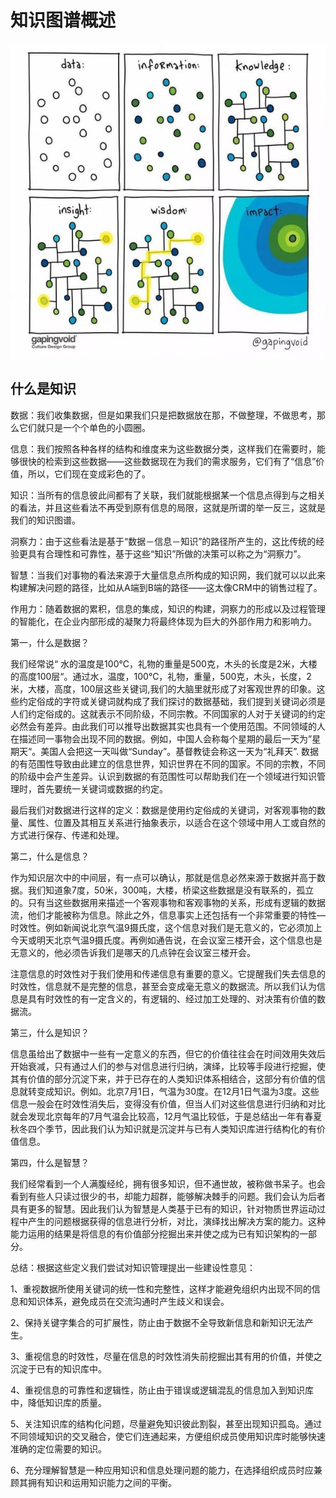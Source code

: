 # 知识图谱概述

![图 1](../../assets/summarize_1605608490226.png)  

## 什么是知识

数据：我们收集数据，但是如果我们只是把数据放在那，不做整理，不做思考，那么它们就只是一个个单色的小圆圈。

信息：我们按照各种各样的结构和维度来为这些数据分类，这样我们在需要时，能够很快的检索到这些数据——这些数据现在为我们的需求服务，它们有了“信息”价值，所以，它们现在变成彩色的了。

知识：当所有的信息彼此间都有了关联，我们就能根据某一个信息点得到与之相关的看法，并且这些看法不再受到原有信息的局限，这就是所谓的举一反三，这就是我们的知识图谱。

洞察力：由于这些看法是基于“数据－信息－知识”的路径所产生的，这比传统的经验更具有合理性和可靠性，基于这些“知识”所做的决策可以称之为“洞察力”。

智慧：当我们对事物的看法来源于大量信息点所构成的知识网，我们就可以以此来构建解决问题的路径，比如从A端到B端的路径——这太像CRM中的销售过程了。

作用力：随着数据的累积，信息的集成，知识的构建，洞察力的形成以及过程管理的智能化，在企业内部形成的凝聚力将最终体现为巨大的外部作用力和影响力。

第一，什么是数据？

我们经常说“ 水的温度是100℃，礼物的重量是500克，木头的长度是2米，大楼的高度100层“。通过水，温度，100℃，礼物，重量，500克，木头，长度，2米，大楼，高度，100层这些关键词,我们的大脑里就形成了对客观世界的印象。这些约定俗成的字符或关键词就构成了我们探讨的数据基础，我们提到关键词必须是人们约定俗成的。这就表示不同阶级，不同宗教。不同国家的人对于关键词的约定必然会有差异。由此我们可以推导出数据其实也具有一个使用范围。不同领域的人在描述同一事物会出现不同的数据。例如，中国人会称每个星期的最后一天为”星期天“。美国人会把这一天叫做“Sunday”。基督教徒会称这一天为“礼拜天”. 数据的有范围性导致由此建立的信息世界，知识世界在不同的国家。不同的宗教，不同的阶级中会产生差异。认识到数据的有范围性可以帮助我们在一个领域进行知识管理时，首先要统一关键词或数据的约定。

最后我们对数据进行这样的定义：数据是使用约定俗成的关键词，对客观事物的数量、属性、位置及其相互关系进行抽象表示，以适合在这个领域中用人工或自然的方式进行保存、传递和处理。

第二，什么是信息？

作为知识层次中的中间层，有一点可以确认，那就是信息必然来源于数据并高于数据。我们知道象7度，50米，300吨，大楼，桥梁这些数据是没有联系的，孤立的。只有当这些数据用来描述一个客观事物和客观事物的关系，形成有逻辑的数据流，他们才能被称为信息。除此之外，信息事实上还包括有一个非常重要的特性— 时效性。例如新闻说北京气温9摄氏度，这个信息对我们是无意义的，它必须加上今天或明天北京气温9摄氏度。再例如通告说，在会议室三楼开会，这个信息也是无意义的，他必须告诉我们是哪天的几点钟在会议室三楼开会。

注意信息的时效性对于我们使用和传递信息有重要的意义。它提醒我们失去信息的时效性，信息就不是完整的信息，甚至会变成毫无意义的数据流。所以我们认为信息是具有时效性的有一定含义的，有逻辑的、经过加工处理的、对决策有价值的数据流。

第三，什么是知识？

信息虽给出了数据中一些有一定意义的东西，但它的价值往往会在时间效用失效后开始衰减，只有通过人们的参与对信息进行归纳，演绎，比较等手段进行挖掘，使其有价值的部分沉淀下来，并于已存在的人类知识体系相结合，这部分有价值的信息就转变成知识。例如。北京7月1日，气温为30度。在12月1日气温为3度。这些信息一般会在时效性消失后，变得没有价值，但当人们对这些信息进行归纳和对比就会发现北京每年的7月气温会比较高，12月气温比较低，于是总结出一年有春夏秋冬四个季节，因此我们认为知识就是沉淀并与已有人类知识库进行结构化的有价值信息。

第四，什么是智慧？

我们经常看到一个人满腹经纶，拥有很多知识，但不通世故，被称做书呆子。也会看到有些人只读过很少的书，却能力超群，能够解决棘手的问题。我们会认为后者具有更多的智慧。因此我们认为智慧是人类基于已有的知识，针对物质世界运动过程中产生的问题根据获得的信息进行分析，对比，演绎找出解决方案的能力。这种能力运用的结果是将信息的有价值部分挖掘出来并使之成为已有知识架构的一部分。

总结：根据这些定义我们尝试对知识管理提出一些建设性意见：

1、重视数据所使用关键词的统一性和完整性，这样才能避免组织内出现不同的信息和知识体系，避免成员在交流沟通时产生歧义和误会。

2、保持关键字集合的可扩展性，防止由于数据不全导致新信息和新知识无法产生。

3、重视信息的时效性，尽量在信息的时效性消失前挖掘出其有用的价值，并使之沉淀于已有的知识库中。

4、重视信息的可靠性和逻辑性，防止由于错误或逻辑混乱的信息加入到知识库中，降低知识库的质量。

5、关注知识库的结构化问题，尽量避免知识彼此割裂，甚至出现知识孤岛。通过不同领域知识的交叉融合，使它们连通起来，方便组织成员使用知识库时能够快速准确的定位需要的知识。

6、充分理解智慧是一种应用知识和信息处理问题的能力，在选择组织成员时应兼顾其拥有知识和运用知识能力之间的平衡。